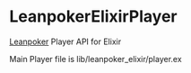 # LeanpokerElixirPlayer

[Leanpoker](https://leanpoker.org/) Player API for Elixir

Main Player file is lib/leanpoker_elixir/player.ex

